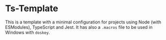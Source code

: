 # Ts-Template

This is a template with a minimal configuration for projects using Node (with ESModules), TypeScript and Jest. It has also a `.macros` file to be used in Windows with `doskey`.
